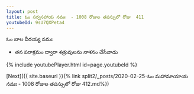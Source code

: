 ```yaml
---
layout: post
title: ఓం సర్వసహాయ నమః  - 1008 రోజుల తపస్సులో రోజు  411
youtubeId: 9sU7QXPeta4
---
```

 
 
 ఓం బాల వీరయ్య నమః  
 
 -  తన పరాక్రమం ద్వారా శత్రువులను నాశనం చేసేవాడు 
 
  
 
  
 
 
 
 
 
 


{% include youtubePlayer.html id=page.youtubeId %}
 
[Next]({{ site.baseurl }}{% link  split2/_posts/2020-02-25-ఓం మహామాయాయ నమః  - 1008 రోజుల తపస్సులో రోజు  412.md%})
 
